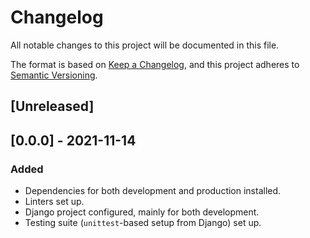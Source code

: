 # Changelog

All notable changes to this project will be documented in this file.

The format is based on [Keep a Changelog](https://keepachangelog.com/en/1.0.0/),
and this project adheres to [Semantic Versioning](https://semver.org/spec/v2.0.0.html).

## [Unreleased]

## [0.0.0] - 2021-11-14

### Added

- Dependencies for both development and production installed.
- Linters set up.
- Django project configured, mainly for both development.
- Testing suite (`unittest`-based setup from Django) set up.
